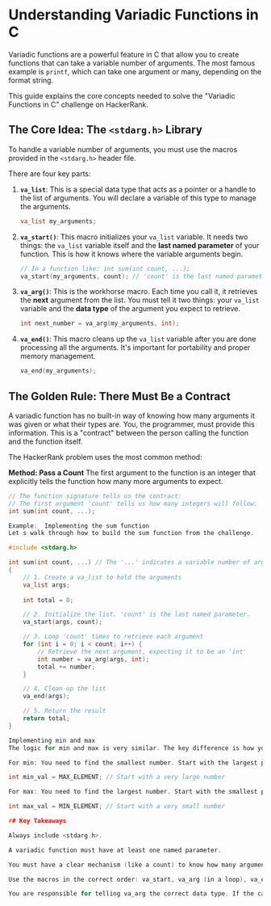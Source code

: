 # Understanding Variadic Functions in C

Variadic functions are a powerful feature in C that allow you to create functions that can take a variable number of arguments. The most famous example is `printf`, which can take one argument or many, depending on the format string.

This guide explains the core concepts needed to solve the "Variadic Functions in C" challenge on HackerRank.

## The Core Idea: The `<stdarg.h>` Library

To handle a variable number of arguments, you must use the macros provided in the `<stdarg.h>` header file. 

There are four key parts:

1.  **`va_list`**: This is a special data type that acts as a pointer or a handle to the list of arguments. You will declare a variable of this type to manage the arguments.
    ```c
    va_list my_arguments;
    ```

2.  **`va_start()`**: This macro initializes your `va_list` variable. It needs two things: the `va_list` variable itself and the **last named parameter** of your function. This is how it knows where the variable arguments begin.
    ```c
    // In a function like: int sum(int count, ...);
    va_start(my_arguments, count); // 'count' is the last named parameter
    ```

3.  **`va_arg()`**: This is the workhorse macro. Each time you call it, it retrieves the **next** argument from the list. You must tell it two things: your `va_list` variable and the **data type** of the argument you expect to retrieve.
    ```c
    int next_number = va_arg(my_arguments, int);
    ```

4.  **`va_end()`**: This macro cleans up the `va_list` variable after you are done processing all the arguments. It's important for portability and proper memory management.
    ```c
    va_end(my_arguments);
    ```

## The Golden Rule: There Must Be a Contract

A variadic function has no built-in way of knowing how many arguments it was given or what their types are. You, the programmer, must provide this information. This is a "contract" between the person calling the function and the function itself.

The HackerRank problem uses the most common method:

**Method: Pass a Count**
The first argument to the function is an integer that explicitly tells the function how many more arguments to expect.

```c
// The function signature tells us the contract:
// The first argument 'count' tells us how many integers will follow.
int sum(int count, ...);

Example:  Implementing the sum function
Let s walk through how to build the sum function from the challenge.

#include <stdarg.h>

int sum(int count, ...) // The '...' indicates a variable number of arguments
{
    // 1. Create a va_list to hold the arguments
    va_list args;
    
    int total = 0;

    // 2. Initialize the list. 'count' is the last named parameter.
    va_start(args, count);

    // 3. Loop 'count' times to retrieve each argument
    for (int i = 0; i < count; i++) {
        // Retrieve the next argument, expecting it to be an 'int'
        int number = va_arg(args, int);
        total += number;
    }

    // 4. Clean up the list
    va_end(args);

    // 5. Return the result
    return total;
}

Implementing min and max
The logic for min and max is very similar. The key difference is how you initialize your tracking variable.

For min: You need to find the smallest number. Start with the largest possible number and replace it whenever you find a smaller one.

int min_val = MAX_ELEMENT; // Start with a very large number

For max: You need to find the largest number. Start with the smallest possible number and replace it whenever you find a larger one.

int max_val = MIN_ELEMENT; // Start with a very small number

## Key Takeaways

Always include <stdarg.h>.

A variadic function must have at least one named parameter.

You must have a clear mechanism (like a count) to know how many arguments to read.

Use the macros in the correct order: va_start, va_arg (in a loop), va_end.

You are responsible for telling va_arg the correct data type. If the caller passes a double but you try to read an int, you will get incorrect results and undefined behavior.